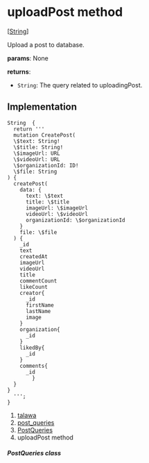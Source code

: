 
<div>

# uploadPost method

</div>


[[String](https://api.flutter.dev/flutter/dart-core/String-class.html)]




Upload a post to database.

**params**: None

**returns**:

-   `String`: The query related to uploadingPost.



## Implementation

``` language-dart
String  {
  return '''
  mutation CreatePost(
  \$text: String!
  \$title: String!
  \$imageUrl: URL
  \$videoUrl: URL
  \$organizationId: ID!
  \$file: String
) {
  createPost(
    data: {
      text: \$text
      title: \$title
      imageUrl: \$imageUrl
      videoUrl: \$videoUrl
      organizationId: \$organizationId
    }
    file: \$file
  ) {
    _id
    text
    createdAt
    imageUrl
    videoUrl
    title
    commentCount
    likeCount
    creator{
      _id
      firstName
      lastName
      image
    }
    organization{
      _id
    }
    likedBy{
      _id
    }
    comments{
      _id
        }
  }
}
  ''';
}
```







1.  [talawa](../../index.md)
2.  [post_queries](../../utils_post_queries/)
3.  [PostQueries](../../utils_post_queries/PostQueries-class.md)
4.  uploadPost method

##### PostQueries class







